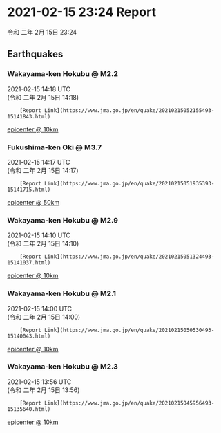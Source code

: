 # 2021-02-15 23:24 Report
令和 二年 2月 15日 23:24

## Earthquakes
### Wakayama-ken Hokubu @ M2.2
2021-02-15 14:18 UTC  
        (令和 二年 2月 15日 14:18)
  
        [Report Link](https://www.jma.go.jp/en/quake/20210215052155493-15141843.html)  
[epicenter @ 10km](https://www.google.com/maps/place/34°12'00%22+135°12'00%22/@34.2,135.2,17z/data=!3m1!4b1!4m5!3m4!1s0x0:0x0!8m2!3d34.2!4d135.2)
### Fukushima-ken Oki @ M3.7
2021-02-15 14:17 UTC  
        (令和 二年 2月 15日 14:17)
  
        [Report Link](https://www.jma.go.jp/en/quake/20210215051935393-15141715.html)  
[epicenter @ 50km](https://www.google.com/maps/place/37°30'00%22+141°30'00%22/@37.5,141.5,17z/data=!3m1!4b1!4m5!3m4!1s0x0:0x0!8m2!3d37.5!4d141.5)
### Wakayama-ken Hokubu @ M2.9
2021-02-15 14:10 UTC  
        (令和 二年 2月 15日 14:10)
  
        [Report Link](https://www.jma.go.jp/en/quake/20210215051324493-15141037.html)  
[epicenter @ 10km](https://www.google.com/maps/place/34°12'00%22+135°12'00%22/@34.2,135.2,17z/data=!3m1!4b1!4m5!3m4!1s0x0:0x0!8m2!3d34.2!4d135.2)
### Wakayama-ken Hokubu @ M2.1
2021-02-15 14:00 UTC  
        (令和 二年 2月 15日 14:00)
  
        [Report Link](https://www.jma.go.jp/en/quake/20210215050530493-15140043.html)  
[epicenter @ 10km](https://www.google.com/maps/place/34°12'00%22+135°12'00%22/@34.2,135.2,17z/data=!3m1!4b1!4m5!3m4!1s0x0:0x0!8m2!3d34.2!4d135.2)
### Wakayama-ken Hokubu @ M2.3
2021-02-15 13:56 UTC  
        (令和 二年 2月 15日 13:56)
  
        [Report Link](https://www.jma.go.jp/en/quake/20210215045956493-15135640.html)  
[epicenter @ 10km](https://www.google.com/maps/place/34°12'00%22+135°18'00%22/@34.2,135.3,17z/data=!3m1!4b1!4m5!3m4!1s0x0:0x0!8m2!3d34.2!4d135.3)